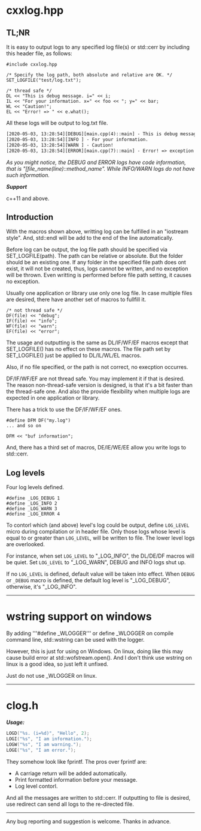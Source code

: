 # cxxlog.hpp

## TL;NR

It is easy to output logs to any specified log file(s) or std::cerr by including this header file, as follows:

```c++11
#include cxxlog.hpp

/* Specify the log path, both absolute and relative are OK. */
SET_LOGFILE("test/log.txt");

/* thread safe */
DL << "This is debug message. i=" << i;
IL << "For your information. x=" << foo << "; y=" << bar;
WL << "Caution!";
EL << "Error! => " << e.what();
```

All these logs will be output to log.txt file.

```txt
[2020-05-03, 13:28:54][DEBUG][main.cpp(4)::main] - This is debug message. i=2
[2020-05-03, 13:28:54][INFO ] - For your information.
[2020-05-03, 13:28:54][WARN ] - Caution!
[2020-05-03, 13:28:54][ERROR][main.cpp(7)::main] - Error! => exception message.
```

_As you might notice, the DEBUG and ERROR logs have code information, that is "[file_name(line)::method_name". While INFO/WARN logs do not have such information._

_**Support**_

c++11 and above.

## Introduction

With the macros shown above, writting log can be fulfilled in an "iostream style". And, std::endl will be add to the end of the line automatically.

Before log can be output, the log file path should be specified via SET_LOGFILE(path). The path can be relative or absolute. But the folder should be an existing one. If any folder in the specified file path does ont exist, it will not be created, thus, logs cannot be written, and no exception will be thrown. Even writting is performed before file path setting, it causes no exception.

Usually one application or library use only one log file. In case multiple files are desired, there have another set of macros to fullfill it.

```c++11
/* not thread safe */
DF(file) << "debug";
IF(file) << "info";
WF(file) << "warn";
EF(file) << "error";
```

The usage and outputting is the same as DL/IF/WF/EF macros except that SET_LOGFILE() has no effect on these macros. The file path set by SET_LOGFILE() just be applied to DL/IL/WL/EL macros.

Also, if no file specified, or the path is not correct, no execption occurres.

DF/IF/WF/EF are not thread safe. You may implement it if that is desired. The reason non-thread-safe version is designed, is that it's a bit faster than the thread-safe one. And also the provide flexibility when multiple logs are expected in one application or library.

There has a trick to use the DF/IF/WF/EF ones.

```c++11
#define DFM DF("my.log")
... and so on

DFM << "buf information";
```

And, there has a third set of macros, DE/IE/WE/EE allow you write logs to std::cerr.

## Log levels

Four log levels defined.

```c++11
#define _LOG_DEBUG 1
#define _LOG_INFO 2
#define _LOG_WARN 3
#define _LOG_ERROR 4
```

To contorl which (and above) level's log could be output, define `LOG_LEVEL` micro during compilation or in header file. Only those logs whose level is equal to or greater than `LOG_LEVEL`, will be written to file. The lower level logs are overlooked.

For instance, when set `LOG_LEVEL` to "\_LOG_INFO", the DL/DE/DF macros will be quiet. Set `LOG_LEVEL` to "\_LOG_WARN", DEBUG and INFO logs shut up.

If no `LOG_LEVEL` is defined, default value will be taken into effect. When `DEBUG` or `_DEBUG` macro is defined, the default log level is "\_LOG_DEBUG", otherwise, it's "\_LOG_INFO".

---

# wstring support on windows

By adding '''#define \_WLOGGER''' or define \_WLOGGER on compile command line, std::wstring can be used with the logger. 

However, this is just for using on Windows. On linux, doing like this may cause build error at std::wofstream.open().
And I don't think use wstring on linux is a good idea, so just left it unfixed.

Just do not use \_WLOGGER on linux.

---

# clog.h

_***Usage:***_

```c
LOGD("%s. (i=%d)", "Hello", 2);
LOGI("%s", "I am information.");
LOGW("%s", "I am warning.");
LOGE("%s", "I am error.");
```

They somehow look like fprintf. The pros over fprintf are:

- A carriage return will be added automatically.
- Print formatted information before your message.
- Log level contorl.

And all the messages are written to std::cerr. If outputting to file is desired, use redirect can send all logs to the re-directed file.

---

Any bug reporting and suggestion is welcome. Thanks in advance.
